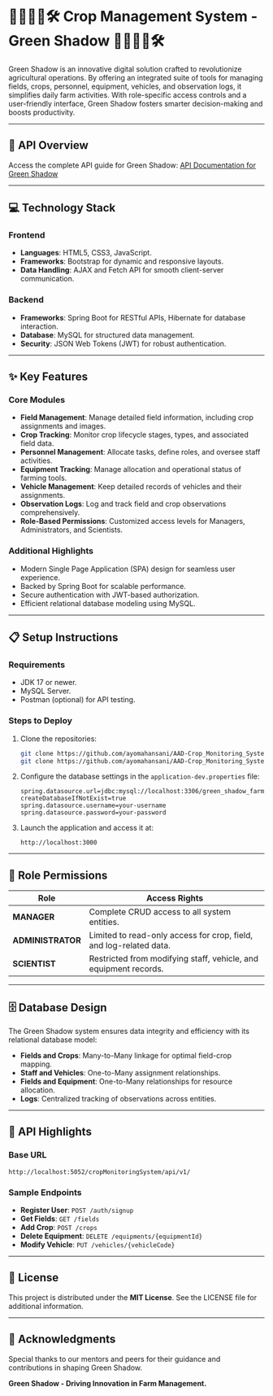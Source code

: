 # 🌱🚜👨‍🌾🛠️ Crop Management System - Green Shadow 🌱🚜👨‍🌾🛠️

Green Shadow is an innovative digital solution crafted to revolutionize agricultural operations. By offering an integrated suite of tools for managing fields, crops, personnel, equipment, vehicles, and observation logs, it simplifies daily farm activities. With role-specific access controls and a user-friendly interface, Green Shadow fosters smarter decision-making and boosts productivity.

---

## 📘 API Overview
Access the complete API guide for Green Shadow:
[API Documentation for Green Shadow](#)

---

## 💻 Technology Stack
### Frontend
- **Languages**: HTML5, CSS3, JavaScript.
- **Frameworks**: Bootstrap for dynamic and responsive layouts.
- **Data Handling**: AJAX and Fetch API for smooth client-server communication.

### Backend
- **Frameworks**: Spring Boot for RESTful APIs, Hibernate for database interaction.
- **Database**: MySQL for structured data management.
- **Security**: JSON Web Tokens (JWT) for robust authentication.

---

## ✨ Key Features
### Core Modules
- **Field Management**: Manage detailed field information, including crop assignments and images.
- **Crop Tracking**: Monitor crop lifecycle stages, types, and associated field data.
- **Personnel Management**: Allocate tasks, define roles, and oversee staff activities.
- **Equipment Tracking**: Manage allocation and operational status of farming tools.
- **Vehicle Management**: Keep detailed records of vehicles and their assignments.
- **Observation Logs**: Log and track field and crop observations comprehensively.
- **Role-Based Permissions**: Customized access levels for Managers, Administrators, and Scientists.

### Additional Highlights
- Modern Single Page Application (SPA) design for seamless user experience.
- Backed by Spring Boot for scalable performance.
- Secure authentication with JWT-based authorization.
- Efficient relational database modeling using MySQL.

---

## 📋 Setup Instructions
### Requirements
- JDK 17 or newer.
- MySQL Server.
- Postman (optional) for API testing.

### Steps to Deploy
1. Clone the repositories:
    ```bash
    git clone https://github.com/ayomahansani/AAD-Crop_Monitoring_System_Backend_SpringBoot.git
    git clone https://github.com/ayomahansani/AAD-Crop_Monitoring_System_Frontend_JS_With_AJAX.git
    ```
2. Configure the database settings in the `application-dev.properties` file:
    ```properties
    spring.datasource.url=jdbc:mysql://localhost:3306/green_shadow_farm?createDatabaseIfNotExist=true
    spring.datasource.username=your-username
    spring.datasource.password=your-password
    ```
3. Launch the application and access it at:
    ```
    http://localhost:3000
    ```

---

## 🔑 Role Permissions
| Role            | Access Rights                                                            |
|-----------------|--------------------------------------------------------------------------|
| **MANAGER**     | Complete CRUD access to all system entities.                            |
| **ADMINISTRATOR** | Limited to read-only access for crop, field, and log-related data.        |
| **SCIENTIST**   | Restricted from modifying staff, vehicle, and equipment records.        |

---

## 🗄️ Database Design
The Green Shadow system ensures data integrity and efficiency with its relational database model:
- **Fields and Crops**: Many-to-Many linkage for optimal field-crop mapping.
- **Staff and Vehicles**: One-to-Many assignment relationships.
- **Fields and Equipment**: One-to-Many relationships for resource allocation.
- **Logs**: Centralized tracking of observations across entities.

---

## 📌 API Highlights
### Base URL
```
http://localhost:5052/cropMonitoringSystem/api/v1/
```

### Sample Endpoints
- **Register User**: `POST /auth/signup`
- **Get Fields**: `GET /fields`
- **Add Crop**: `POST /crops`
- **Delete Equipment**: `DELETE /equipments/{equipmentId}`
- **Modify Vehicle**: `PUT /vehicles/{vehicleCode}`

---

## 📜 License
This project is distributed under the **MIT License**. See the LICENSE file for additional information.

---

## 🙌 Acknowledgments
Special thanks to our mentors and peers for their guidance and contributions in shaping Green Shadow.

**Green Shadow - Driving Innovation in Farm Management.**

